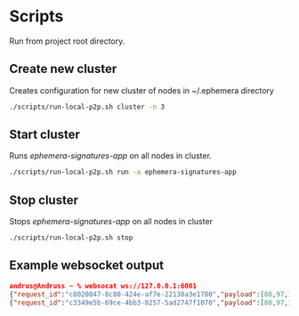 # Scripts

Run from project root directory.

## Create new cluster

Creates configuration for new cluster of nodes in ~/.ephemera directory

```bash
./scripts/run-local-p2p.sh cluster -n 3
``` 

## Start cluster

Runs _ephemera-signatures-app_ on all nodes in cluster.


```bash
./scripts/run-local-p2p.sh run -a ephemera-signatures-app
```

## Stop cluster

Stops _ephemera-signatures-app_ on all nodes in cluster

```bash
./scripts/run-local-p2p.sh stop
```

## Example websocket output

```json
andrus@Andruss ~ % websocat ws://127.0.0.1:6001
{"request_id":"c8020847-8c80-424e-af7e-22138a3e1780","payload":[80,97,121,108,111,97,100],"signatures":[{"id":"/ip4/127.0.0.1/tcp/3001","signature":"2821392265114658e05367e54b7d6851ce3015fdf08bd8f17f8ee46bfa712a86f01146331fa7bb32ea256441e46115087dbedfbb8ae7154f1bd16f4225c6bd0f"},{"id":"/ip4/127.0.0.1/tcp/3002","signature":"639aa89334c842c462822355605f7db63b42db6ac3c9e6597da62be71d0b81874501b1415a53874e83f3af5393f777ea8be4ea55194d57f399f67f20eabab700"}]}
{"request_id":"c3349e5b-69ce-4bb3-8257-5ad2747f1070","payload":[80,97,121,108,111,97,100],"signatures":[{"id":"/ip4/127.0.0.1/tcp/3002","signature":"639aa89334c842c462822355605f7db63b42db6ac3c9e6597da62be71d0b81874501b1415a53874e83f3af5393f777ea8be4ea55194d57f399f67f20eabab700"},{"id":"/ip4/127.0.0.1/tcp/3001","signature":"2821392265114658e05367e54b7d6851ce3015fdf08bd8f17f8ee46bfa712a86f01146331fa7bb32ea256441e46115087dbedfbb8ae7154f1bd16f4225c6bd0f"}]}
```